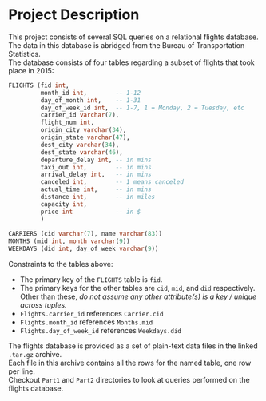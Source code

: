 # Project Description

This project consists of several SQL queries on a relational flights database. <br>
The data in this database is abridged from the Bureau of Transportation Statistics. <br> 
The database consists of four tables regarding a subset of flights that took place in 2015:

```SQL
FLIGHTS (fid int, 
         month_id int,        -- 1-12
         day_of_month int,    -- 1-31 
         day_of_week_id int,  -- 1-7, 1 = Monday, 2 = Tuesday, etc
         carrier_id varchar(7), 
         flight_num int,
         origin_city varchar(34), 
         origin_state varchar(47), 
         dest_city varchar(34), 
         dest_state varchar(46), 
         departure_delay int, -- in mins
         taxi_out int,        -- in mins
         arrival_delay int,   -- in mins
         canceled int,        -- 1 means canceled
         actual_time int,     -- in mins
         distance int,        -- in miles
         capacity int, 
         price int            -- in $             
         )
         
CARRIERS (cid varchar(7), name varchar(83))
MONTHS (mid int, month varchar(9))
WEEKDAYS (did int, day_of_week varchar(9))
```

Constraints to the tables above:
- The primary key of the `FLIGHTS` table is `fid`.
- The primary keys for the other tables are `cid`, `mid`, and `did` respectively. Other than these, *do not assume any other attribute(s) is a key / unique across tuples.*
- `Flights.carrier_id` references `Carrier.cid`
- `Flights.month_id` references `Months.mid`
- `Flights.day_of_week_id` references `Weekdays.did`

The flights database is provided as a set of plain-text data files in the linked `.tar.gz` archive. <br>
Each file in this archive contains all the rows for the named table, one row per line. <br>
Checkout `Part1` and `Part2` directories to look at queries performed on the flights database.